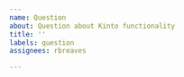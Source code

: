 ```yaml
---
name: Question
about: Question about Kinto functionality
title: ''
labels: question
assignees: rbreaves

---
```



